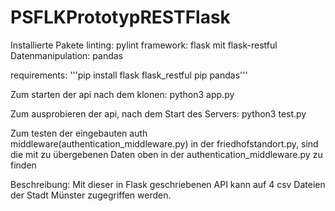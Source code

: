 # PSFLKPrototypRESTFlask
Installierte Pakete
linting: pylint
framework: flask mit flask-restful
Datenmanipulation: pandas

requirements:
'''pip install flask flask_restful pip pandas'''

Zum starten der api nach dem klonen:
python3 app.py

Zum ausprobieren der api, nach dem Start des Servers:
python3 test.py

Zum testen der eingebauten auth middleware(authentication_middleware.py) in der friedhofstandort.py,
sind die mit zu übergebenen Daten oben in der authentication_middleware.py zu finden

Beschreibung:
Mit dieser in Flask geschriebenen API kann auf 4 csv Dateien der Stadt Münster zugegriffen werden.
